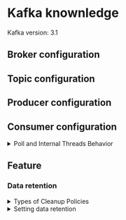 # Kafka knownledge
Kafka version: 3.1
## Broker configuration
## Topic configuration
## Producer configuration
## Consumer configuration
<details>
  <summary>Poll and Internal Threads Behavior</summary>
  <br/>
  
  
  Ref: https://www.conduktor.io/kafka/kafka-consumer-important-settings-poll-and-internal-threads-behavior
</details>

## Feature
### Data retention
<details>
  <summary>Types of Cleanup Policies</summary>
  <br/>
  
  + delete
  + compact
  + delete, compact
  
</details>
<details>
  <summary>Setting data retention</summary>
  <br/>
  
  To configure the cleanup policy, please follow the below steps:
  1. Choose cleanup policy
  
  `cleanup.policy`
  
  + **Default:**	delete
  + **Valid Values:**	[compact, delete]
  + **Server Default Property:** log.cleanup.policy
  
</details>
